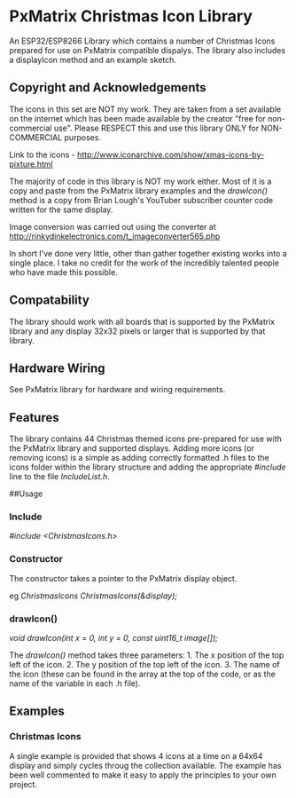 # PxMatrix Christmas Icon Library

An ESP32/ESP8266 Library which contains a number of Christmas Icons prepared for use on PxMatrix compatible dispalys. The library also includes a displayIcon method and an example sketch.

## Copyright and Acknowledgements

The icons in this set are NOT my work. They are taken from a set available on the internet which has been made available by the creator "free for non-commercial use". Please RESPECT this and use this library ONLY for NON-COMMERCIAL purposes.

Link to the icons - http://www.iconarchive.com/show/xmas-icons-by-pixture.html

The majority of code in this library is NOT my work either. Most of it is a copy and paste from the PxMatrix library examples and the *drawIcon()* method is a copy from Brian Lough's YouTuber subscriber counter code written for the same display.

Image conversion was carried out using the converter at http://rinkydinkelectronics.com/t_imageconverter565.php

In short I've done very little, other than gather together existing works into a single place. I take no credit for the work of the incredibly talented people who have made this possible.

## Compatability

The library should work with all boards that is supported by the PxMatrix library and any display 32x32 pixels or larger that is supported by that library.

## Hardware Wiring

See PxMatrix library for hardware and wiring requirements.

## Features

The library contains 44 Christmas themed icons pre-prepared for use with the PxMatrix library and supported displays. Adding more icons (or removing icons) is a simple as adding correctly formatted .h files to the icons folder within the library structure and adding the appropriate *#include* line to the file *IncludeList.h*.

##Usage

### Include

*#include <ChristmasIcons.h>*

### Constructor

The constructor takes a pointer to the PxMatrix display object.

eg *ChristmasIcons ChristmasIcons(&display);*

### drawIcon()

*void drawIcon(int x = 0, int y = 0, const uint16_t image[]);*

The *drawIcon()* method takes three parameters:
    1. The x position of the top left of the icon.
    2. The y position of the top left of the icon.
    3. The name of the icon (these can be found in the array at the top of the code, or as the name of the variable in each .h file).

## Examples

### Christmas Icons

A single example is provided that shows 4 icons at a time on a 64x64 display and simply cycles throug the collection available. The example has been well commented to make it easy to apply the principles to your own project.

